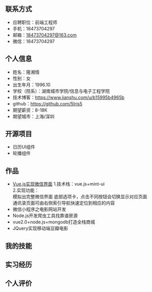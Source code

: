 ## 联系方式
* 应聘职位：前端工程师
* 手机：18473704297
* 邮箱：18473704297@163.com
* 微信：18473704297
## 个人信息
* 姓名：隆湘情
* 性别：女
* 出生年月：1996.10
* 学校（院系）：湖南城市学院/信息与电子工程学院
* 技术博客：https://www.jianshu.com/u/b15995b4965b
* github：https://github.com/5Iris5
* 期望薪资：8-18K
* 期望城市：上海/深圳
## 开源项目
* 日历UI组件
* 轮播组件
## 作品
* [Vue.js实现微信界面](https://5iris5.github.io/WeChat/wechat.html)
1.技术栈：vue.js+mint-ui<br>
2.实现功能：<br>
模拟出完整微信界面
底部选项卡，点击不同按钮会切换显示对应页面<br>
通讯录页面可由右侧索引导航快速定位到相应的内容<br>
* 微信小程序之电影网站开发
* Node.js开发爬虫工具找靠谱房源
* vue2.0+node.js+mongodb打造全栈商城
* JQuery实现移动端豆瓣电影
## 我的技能
## 实习经历
## 个人评价
